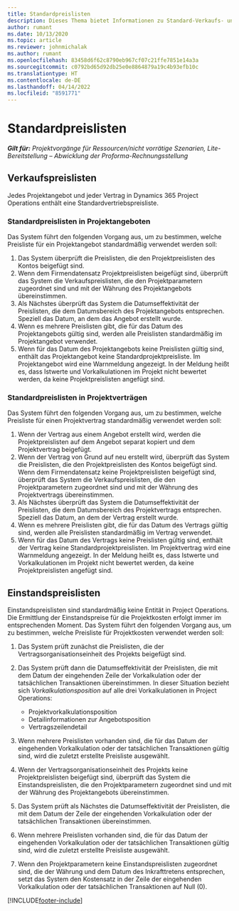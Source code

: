 ```yaml
---
title: Standardpreislisten
description: Dieses Thema bietet Informationen zu Standard-Verkaufs- und Einstandspreislisten in Project Operations.
author: rumant
ms.date: 10/13/2020
ms.topic: article
ms.reviewer: johnmichalak
ms.author: rumant
ms.openlocfilehash: 83458d6f62c8790eb967cf07c21ffe7851e14a3a
ms.sourcegitcommit: c0792bd65d92db25e0e8864879a19c4b93efb10c
ms.translationtype: HT
ms.contentlocale: de-DE
ms.lasthandoff: 04/14/2022
ms.locfileid: "8591771"
---
```

# <a name="default-price-lists"></a>Standardpreislisten

_**Gilt für:** Projektvorgänge für Ressourcen/nicht vorrätige Szenarien, Lite-Bereitstellung – Abwicklung der Proforma-Rechnungsstellung_

## <a name="sales-price-lists"></a>Verkaufspreislisten

Jedes Projektangebot und jeder Vertrag in Dynamics 365 Project Operations enthält eine Standardvertriebspreisliste. 

### <a name="price-list-default-on-project-quotes"></a>Standardpreislisten in Projektangeboten
Das System führt den folgenden Vorgang aus, um zu bestimmen, welche Preisliste für ein Projektangebot standardmäßig verwendet werden soll:

1. Das System überprüft die Preislisten, die den Projektpreislisten des Kontos beigefügt sind. 
2. Wenn dem Firmendatensatz Projektpreislisten beigefügt sind, überprüft das System die Verkaufspreislisten, die den Projektparametern zugeordnet sind und mit der Währung des Projektangebots übereinstimmen.
3. Als Nächstes überprüft das System die Datumseffektivität der Preislisten, die dem Datumsbereich des Projektangebots entsprechen. Speziell das Datum, an dem das Angebot erstellt wurde.
4. Wenn es mehrere Preislisten gibt, die für das Datum des Projektangebots gültig sind, werden alle Preislisten standardmäßig im Projektangebot verwendet.
5. Wenn für das Datum des Projektangebots keine Preislisten gültig sind, enthält das Projektangebot keine Standardprojektpreisliste. Im Projektangebot wird eine Warnmeldung angezeigt. In der Meldung heißt es, dass Istwerte und Vorkalkulationen im Projekt nicht bewertet werden, da keine Projektpreislisten angefügt sind.

### <a name="price-list-default-on-project-contracts"></a>Standardpreislisten in Projektverträgen 
Das System führt den folgenden Vorgang aus, um zu bestimmen, welche Preisliste für einen Projektvertrag standardmäßig verwendet werden soll:

1. Wenn der Vertrag aus einem Angebot erstellt wird, werden die Projektpreislisten auf dem Angebot separat kopiert und dem Projektvertrag beigefügt.
2. Wenn der Vertrag von Grund auf neu erstellt wird, überprüft das System die Preislisten, die den Projektpreislisten des Kontos beigefügt sind. Wenn dem Firmendatensatz keine Projektpreislisten beigefügt sind, überprüft das System die Verkaufspreislisten, die den Projektparametern zugeordnet sind und mit der Währung des Projektvertrags übereinstimmen.
4. Als Nächstes überprüft das System die Datumseffektivität der Preislisten, die dem Datumsbereich des Projektvertrags entsprechen. Speziell das Datum, an dem der Vertrag erstellt wurde.
5. Wenn es mehrere Preislisten gibt, die für das Datum des Vertrags gültig sind, werden alle Preislisten standardmäßig im Vertrag verwendet.
6. Wenn für das Datum des Vertrags keine Preislisten gültig sind, enthält der Vertrag keine Standardprojektpreislisten. Im Projektvertrag wird eine Warnmeldung angezeigt. In der Meldung heißt es, dass Istwerte und Vorkalkulationen im Projekt nicht bewertet werden, da keine Projektpreislisten angefügt sind.

## <a name="cost-price-lists"></a>Einstandspreislisten

Einstandspreislisten sind standardmäßig keine Entität in Project Operations. Die Ermittlung der Einstandspreise für die Projektkosten erfolgt immer im entsprechenden Moment. Das System führt den folgenden Vorgang aus, um zu bestimmen, welche Preisliste für Projektkosten verwendet werden soll:

1. Das System prüft zunächst die Preislisten, die der Vertragsorganisationseinheit des Projekts beigefügt sind.
2. Das System prüft dann die Datumseffektivität der Preislisten, die mit dem Datum der eingehenden Zeile der Vorkalkulation oder der tatsächlichen Transaktionen übereinstimmen. In dieser Situation bezieht sich *Vorkalkulationsposition* auf alle drei Vorkalkulationen in Project Operations:

    - Projektvorkalkulationsposition
    - Detailinformationen zur Angebotsposition
    - Vertragszeilendetail
  
3. Wenn mehrere Preislisten vorhanden sind, die für das Datum der eingehenden Vorkalkulation oder der tatsächlichen Transaktionen gültig sind, wird die zuletzt erstellte Preisliste ausgewählt.
4. Wenn der Vertragsorganisationseinheit des Projekts keine Projektpreislisten beigefügt sind, überprüft das System die Einstandspreislisten, die den Projektparametern zugeordnet sind und mit der Währung des Projektangebots übereinstimmen.
5. Das System prüft als Nächstes die Datumseffektivität der Preislisten, die mit dem Datum der Zeile der eingehenden Vorkalkulation oder der tatsächlichen Transaktionen übereinstimmen. 
6. Wenn mehrere Preislisten vorhanden sind, die für das Datum der eingehenden Vorkalkulation oder der tatsächlichen Transaktionen gültig sind, wird die zuletzt erstellte Preisliste ausgewählt.
7. Wenn den Projektparametern keine Einstandspreislisten zugeordnet sind, die der Währung und dem Datum des Inkrafttretens entsprechen, setzt das System den Kostensatz in der Zeile der eingehenden Vorkalkulation oder der tatsächlichen Transaktionen auf Null (0).


[!INCLUDE[footer-include](../includes/footer-banner.md)]